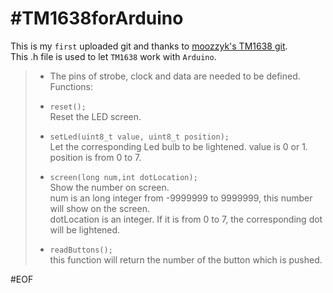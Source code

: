 #TM1638forArduino  
==================
This is my `first` uploaded git and thanks to [moozzyk's TM1638 git](https://github.com/moozzyk/TM1638).  
This .h file is used to let `TM1638` work with `Arduino`.  


>* The pins of strobe, clock and data are needed to be defined.  
>Functions:  
>* `reset();`  
>Reset the LED screen.  
>
>* `setLed(uint8_t value, uint8_t position);`  
>Let the corresponding Led bulb to be lightened.
>value is 0 or 1.  
>position is from 0 to 7.
>
>* `screen(long num,int dotLocation);`  
>Show the number on screen.  
>num is an long integer from -9999999 to 9999999, this number will show on the screen.  
>dotLocation is an integer. If it is from 0 to 7, the corresponding dot will be lightened.
>
>* `readButtons();`  
>this function will return the number of the button which is pushed.  


#EOF